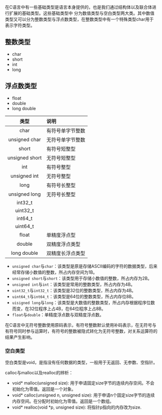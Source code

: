 在C语言中有一些基础类型是语言本身提供的，也是我们通过结构体以及联合体进行扩展的基础类型。这些基础类型中
分为数值类型与空白类型两大类。其中数值类型又可以分为整数类型与浮点数类型，在整数类型中有一个特殊类型char用于表示字符类型。

## 整数类型

* char
* short
* int
* long

## 浮点数类型

* float
* double
* long double

| 类型 | 说明 |
|:---:|:--- |
| char | 有符号单字节整数 |
| unsigned char | 无符号单字节整数 |
| short | 有符号短整型 |
| unsigned short | 无符号短整型 |
| int | 有符号整型 |
| unsigned int | 无符号整型 |
| long | 有符号长整型 |
| unsigned long | 无符号长整型 |
| int32_t |
| uint32_t |
| int64_t |
| uint64_t |
| float | 单精度浮点型 |
| double | 双精度浮点类型 |
| long double | 双精度长浮点类型 |

* `unsigned char`与`char`：该类型是原是存储ASCII编码的字符的数据类型，后来经常存储小数值的整数，所占内存空间为1B。
* `unsigned short`与`short`：该类型用于存储小数值的整数，所占内存为2B。
* `unsigned int`与`int`：该类型是常用的整数类型，所占内存为4B。
* `uint32_t`与`int32_t`：该类型是32位的整数类型，所占内存为4B。
* `uint64_t`与`int64_t`：该类型是64位的整数类型，所占内存位8B。
* `uisigned long`与`long`：该类型是大数值的整数类型，所占内存根据程序位数而变，在32位程序上占4B，在64位程序上占8B。
* `float`与`double`：单精度浮点数与双精度浮点数。

在C语言中无符号整数使用原码表示，有符号整数默认使用补码表示，在无符号与有符号同时参与运算时，有符号的整数被隐式转化为无符号整数，对关系运算符的结果产生影响。

### 空白类型

空白类型是void，是指没有任何数据的类型，一般用于无返回、无参数、空指针。



calloc与malloc以及realloc的辨析：

* void* malloc(unsigned size): 用于申请固定size字节的连续内存空间。不会初始化为零值。返回是一个对象。
* void* calloc(unsigned n, unsigned size): 用于申请n个固定size字节的连续内存空间。在分配时初始化为零值。返回是一个数组。
* void* realloc(void *p, unsigned size): 将指针p指向的内存改为size.
